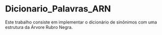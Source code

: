 # Dicionario_Palavras_ARN
Este trabalho consiste em implementar o dicionário de sinônimos com uma estrutura da Árvore Rubro Negra.
